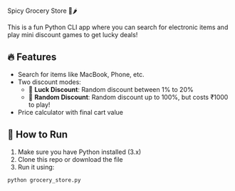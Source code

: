  Spicy Grocery Store 🛒🌶️

This is a fun Python CLI app where you can search for electronic items and play mini discount games to get lucky deals!  

## 🔥 Features
- Search for items like MacBook, Phone, etc.
- Two discount modes:
  - 🎯 **Luck Discount**: Random discount between 1% to 20%
  - 🎲 **Random Discount**: Random discount up to 100%, but costs ₹1000 to play!
- Price calculator with final cart value

## 🚀 How to Run
1. Make sure you have Python installed (3.x)
2. Clone this repo or download the file
3. Run it using:
```bash
python grocery_store.py